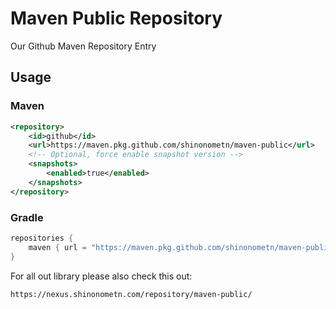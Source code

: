 # Maven Public Repository

Our Github Maven Repository Entry

## Usage

### Maven

```xml
<repository>
    <id>github</id>
    <url>https://maven.pkg.github.com/shinonometn/maven-public</url>
    <!-- Optional, force enable snapshot version -->
    <snapshots>
        <enabled>true</enabled>
    </snapshots>
</repository>
```

### Gradle 

```groovy
repositories {
    maven { url = "https://maven.pkg.github.com/shinonometn/maven-public" }
}
```

For all out library please also check this out:

```
https://nexus.shinonometn.com/repository/maven-public/
```
